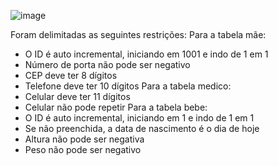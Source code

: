 ![image](https://github.com/Rafhaelslv/Database-Parto/assets/127260453/32d9d560-dd6e-41be-ac8d-a2f07a073d2c)

Foram delimitadas as seguintes restrições:
Para a tabela mãe:
- O ID é auto incremental, iniciando em 1001 e indo de 1 em 1
- Número de porta não pode ser negativo
- CEP deve ter 8 dígitos
- Telefone deve ter 10 dígitos
Para a tabela medico:
- Celular deve ter 11 dígitos
- Celular não pode repetir
Para a tabela bebe:
- O ID é auto incremental, iniciando em 1 e indo de 1 em 1
- Se não preenchida, a data de nascimento é o dia de hoje
- Altura não pode ser negativa
- Peso não pode ser negativo
